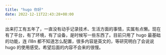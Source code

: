 ```yaml
---
title: "hugo 你好"
date: 2022-12-11T22:43:28+08:00
---
```


出来打工有五年了，一直没有动手记录技术、生活方面的事情，实属有点懒。现在有了平台，有了环境，有了设备，是时候写一些东西了。目前只用了 hugo 最基础的功能，连 i18n 都不知道怎么配置，很多内容是英文的，等研究明白了会说说 hugo 的使用感受。希望后面的内容不会来的很慢。  
